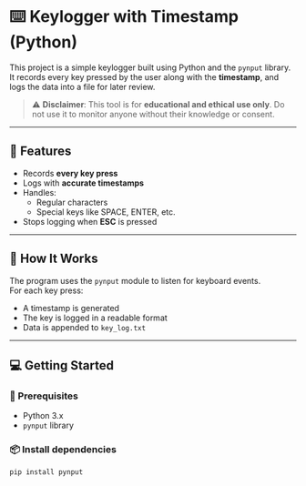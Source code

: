 # ⌨️ Keylogger with Timestamp (Python)

This project is a simple keylogger built using Python and the `pynput` library.  
It records every key pressed by the user along with the **timestamp**, and logs the data into a file for later review.

> ⚠️ **Disclaimer**: This tool is for **educational and ethical use only**. Do not use it to monitor anyone without their knowledge or consent.

---

## 📌 Features

- Records **every key press**
- Logs with **accurate timestamps**
- Handles:
  - Regular characters
  - Special keys like SPACE, ENTER, etc.
- Stops logging when **ESC** is pressed

---

## 🧠 How It Works

The program uses the `pynput` module to listen for keyboard events.  
For each key press:
- A timestamp is generated
- The key is logged in a readable format
- Data is appended to `key_log.txt`

---

## 💻 Getting Started

### 🔧 Prerequisites
- Python 3.x
- `pynput` library

### 📦 Install dependencies
```bash
pip install pynput
